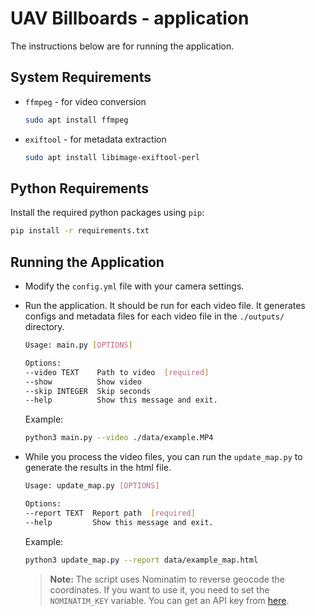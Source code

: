 # UAV Billboards - application

The instructions below are for running the application.

## System Requirements

* `ffmpeg` - for video conversion

    ```bash
    sudo apt install ffmpeg
    ```

* `exiftool` - for metadata extraction

    ```bash
    sudo apt install libimage-exiftool-perl
    ```

## Python Requirements

Install the required python packages using `pip`:

```bash
pip install -r requirements.txt
```

## Running the Application

* Modify the `config.yml` file with your camera settings.

* Run the application. It should be run for each video file. It generates configs and metadata files for each video file in the `./outputs/` directory.

    ```bash
    Usage: main.py [OPTIONS]

    Options:
    --video TEXT    Path to video  [required]
    --show          Show video
    --skip INTEGER  Skip seconds
    --help          Show this message and exit.
    ```

    Example:

    ```bash
    python3 main.py --video ./data/example.MP4
    ```

* While you process the video files, you can run the `update_map.py` to generate the results in the html file.

    ```bash
    Usage: update_map.py [OPTIONS]

    Options:
    --report TEXT  Report path  [required]
    --help         Show this message and exit.
    ```

    Example:

    ```bash
    python3 update_map.py --report data/example_map.html
    ```

    > **Note:** The script uses Nominatim to reverse geocode the coordinates. If you want to use it, you need to set the `NOMINATIM_KEY` variable. You can get an API key from [here](https://developer.mapquest.com/).
